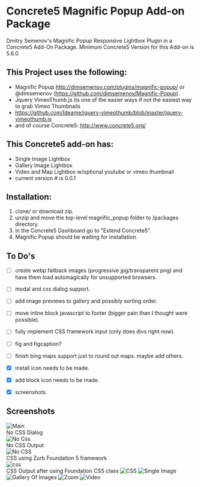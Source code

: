 Concrete5 Magnific Popup Add-on Package
=======================================

Dmitry Semenov's Magnific Popup Responsive Lightbox Plugin in a Concrete5 Add-On Package.
Minimum Concrete5 Version for this Add-on is 5.6.0

This Project uses the following:
-------------------------------------
- Magnific Popup http://dimsemenov.com/plugins/magnific-popup/ or @dimsemenov (https://github.com/dimsemenov/Magnific-Popup).  
- Jquery VimeoThumb.js its one of the easier ways if not the easiest way to grab Vimeo Thumbnails
- https://github.com/Ideame/jquery-vimeothumb/blob/master/jquery-vimeothumb.js  
- and of course Concrete5:  http://www.concrete5.org/

This Concrete5 add-on has:
--------------------------
- Single Image Lightbox
- Gallery Image Lightbox
- Video and Map Lightbox w/optional youtube or vimeo thumbnail
- current version # is 0.0.1

Installation:
-------------

1. clone/ or download zip.
2. unzip and move the top-level magnific_popup folder to /packages directory.  
3. In the Concrete5 Dashboard go to "Extend Concrete5".  
4. Magnific Popup should be waiting for installation.


To Do's
------
- [ ] create webp fallback images (progressive jpg/transparent png) and have them load automagically for unsupported browsers.
- [ ] modal and css dialog support.
- [ ] add image previews to gallery and possibly sorting order.
- [ ] move inline block javascript to footer (bigger pain than I thought were possible).
- [ ] fully implement CSS framework input (only does divs right now).
- [ ] fig and figcaption? 
- [ ] finish bing maps support just to round out maps. maybe add others. 
- [x] install icon needs to be made.
- [x] add block icon needs to be made.
- [x] screenshots.


Screenshots
-----------

![Main](./screenshots/magnific.png)  
No CSS Dialog  
![No Css](./screenshots/noCssDialog.png "No CSS Dialog")  
No CSS Output  
![No CSS](./screenshots/nocss.png)  
CSS using Zurb Foundation 5 framework  
![css](./screenshots/cssDialog.png)  
CSS Output after using Foundation CSS class
![CSS](./screenshots/with_css.png)
![Single Image](./screenshots/single.png)
![Gallery Of Images](./screenshots/gallery.png)
![Zoom](./screenshots/zoom.png)
![Video](./screenshots/video.png)


